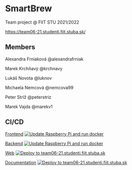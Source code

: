 # SmartBrew

Team project @ FIIT STU 2021/2022

https://team06-21.studenti.fiit.stuba.sk/

## Members

Alexandra Frniaková @alexandrafrniak

Marek Krchňavý @krchnavy

Lukáš Novota @luknov

Michaela Nemcová @nemcova99

Peter Stríž @peterstriz

Marek Vajda @marekv1

## CI/CD

[Frontend](https://github.com/smart-brew/frontend) [![Update Raspberry Pi and run docker](https://github.com/smart-brew/frontend/actions/workflows/update.yml/badge.svg)](https://github.com/smart-brew/frontend/actions/workflows/update.yml)

[Backend](https://github.com/smart-brew/backend) [![Update Raspberry Pi and run docker](https://github.com/smart-brew/backend/actions/workflows/update.yml/badge.svg)](https://github.com/smart-brew/backend/actions/workflows/update.yml)

[Web](https://github.com/smart-brew/web)  [![Deploy to team06-21.studenti.fiit.stuba.sk](https://github.com/smart-brew/web/actions/workflows/deploy.yml/badge.svg)](https://github.com/smart-brew/web/actions/workflows/deploy.yml)

[Documentation](https://github.com/smart-brew/documentation) [![Deploy to team06-21.studenti.fiit.stuba.sk](https://github.com/smart-brew/documentation/actions/workflows/deploy.yml/badge.svg)](https://github.com/smart-brew/documentation/actions/workflows/deploy.yml)
